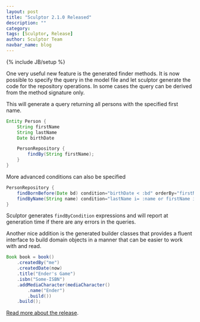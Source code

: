 ```yaml
---
layout: post
title: "Sculptor 2.1.0 Released"
description: ""
category: 
tags: [Sculptor, Release]
author: Sculptor Team
navbar_name: blog
---
```

{% include JB/setup %}

One very useful new feature is the generated finder methods. It is now possible to specify the query in the model file and let sculptor generate the code for the repository operations. In some cases the query can be derived from the method signature only.

This will generate a query returning all persons with the specified first name.

~~~ java
Entity Person {
	String firstName
	String lastName
	Date birthDate

	PersonRepository {
		findBy(String firstName);
	}
}
~~~

More advanced conditions can also be specified

~~~ java
PersonRepository {
	findBornBefore(Date bd) condition="birthDate < :bd" orderBy="firstName";
	findByName(String name) condition="lastName i= :name or firstName i= :name";
}
~~~

Sculptor generates `findByCondition` expressions and will report at generation time if there are any errors in the queries.

Another nice addition is the generated builder classes that provides a fluent interface to build domain objects in a manner that can be easier to work with and read.

~~~ java
Book book = book()
	.createdBy("me")
	.createdDate(now)
	.title("Ender's Game")
	.isbn("Some-ISBN")
	.addMediaCharacter(mediaCharacter()
		.name("Ender")
		.build())
	.build();
~~~

[Read more about the release][1].

   [1]: http://fornax.itemis.de/confluence/display/fornax/0.%2BWhat%27s%2BNew%2B%28CSC%29#0.What%27sNew%28CSC%29-Version2.1.x
